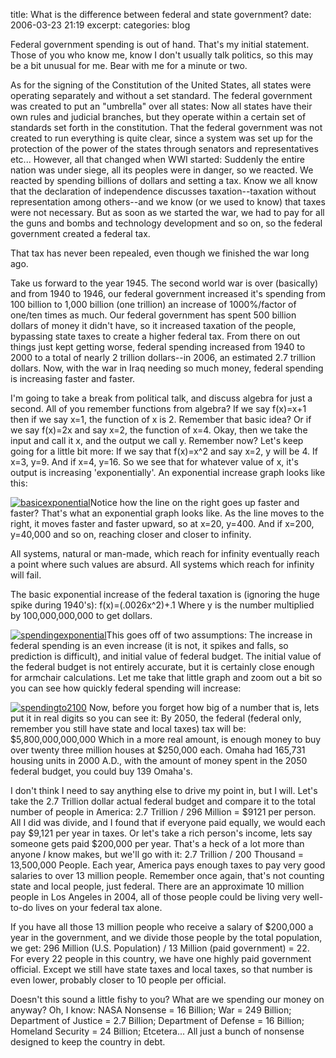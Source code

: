 title: What is the difference between federal and state government?
date: 2006-03-23 21:19
excerpt: 
categories: blog

Federal government spending is out of hand. That's my initial statement. Those of you who know me, know I don't usually talk politics, so this may be a bit unusual for me. Bear with me for a minute or two.

As for the signing of the Constitution of the United States, all states were operating separately and without a set standard. The federal government was created to put an "umbrella" over all states: Now all states have their own rules and judicial branches, but they operate within a certain set of standards set forth in the constitution. That the federal government was not created to run everything is quite clear, since a system was set up for the protection of the power of the states through senators and representatives etc... However, all that changed when WWI started: Suddenly the entire nation was under siege, all its peoples were in danger, so we reacted. We reacted by spending billions of dollars and setting a tax. Know we all know that the declaration of independence discusses taxation--taxation without representation among others--and we know (or we used to know) that taxes were not necessary. But as soon as we started the war, we had to pay for all the guns and bombs and technology development and so on, so the federal government created a federal tax.

That tax has never been repealed, even though we finished the war long ago.

Take us forward to the year 1945\. The second world war is over (basically) and from 1940 to 1946, our federal government increased it's spending from 100 billion to 1,000 billion (one trillion) an increase of 1000%/factor of one/ten times as much. Our federal government has spent 500 billion dollars of money it didn't have, so it increased taxation of the people, bypassing state taxes to create a higher federal tax. From there on out things just kept getting worse, federal spending increased from 1940 to 2000 to a total of nearly 2 trillion dollars--in 2006, an estimated 2.7 trillion dollars. Now, with the war in Iraq needing so much money, federal spending is increasing faster and faster.

I'm going to take a break from political talk, and discuss algebra for just a second. All of you remember functions from algebra? If we say f(x)=x+1 then if we say x=1, the function of x is 2\. Remember that basic idea? Or if we say f(x)=2x and say x=2, the function of x=4\. Okay, then we take the input and call it x, and the output we call y. Remember now? Let's keep going for a little bit more: If we say that f(x)=x^2 and say x=2, y will be 4\. If x=3, y=9\. And if x=4, y=16\. So we see that for whatever value of x, it's output is increasing 'exponentially'. An exponential increase graph looks like this:

[![](http://davistobias.com/files/2012/03/basicexponential.jpg "basicexponential")](http://davistobias.com/files/2012/03/basicexponential.jpg)Notice how the line on the right goes up faster and faster? That's what an exponential graph looks like. As the line moves to the right, it moves faster and faster upward, so at x=20, y=400\. And if x=200, y=40,000 and so on, reaching closer and closer to infinity.

All systems, natural or man-made, which reach for infinity eventually reach a point where such values are absurd. All systems which reach for infinity will fail.

The basic exponential increase of the federal taxation is (ignoring the huge spike during 1940's): f(x)=(.0026x^2)+.1 Where y is the number multiplied by 100,000,000,000 to get dollars.

[![](http://davistobias.com/files/2012/03/spendingexponential-281x300.jpg "spendingexponential")](http://davistobias.com/files/2012/03/spendingexponential.jpg)This goes off of two assumptions: The increase in federal spending is an even increase (it is not, it spikes and falls, so prediction is difficult), and initial value of federal budget. The initial value of the federal budget is not entirely accurate, but it is certainly close enough for armchair calculations. Let me take that little graph and zoom out a bit so you can see how quickly federal spending will increase:

[![](http://davistobias.com/files/2012/03/spendingto2100-300x263.jpg "spendingto2100")](http://davistobias.com/files/2012/03/spendingto2100.jpg)
Now, before you forget how big of a number that is, lets put it in real digits so you can see it: By 2050, the federal (federal only, remember you still have state and local taxes) tax will be: $5,800,000,000,000 Which in a more real amount, is enough money to buy over twenty three million houses at $250,000 each. Omaha had 165,731 housing units in 2000 A.D., with the amount of money spent in the 2050 federal budget, you could buy 139 Omaha's.

I don't think I need to say anything else to drive my point in, but I will. Let's take the 2.7 Trillion dollar actual federal budget and compare it to the total number of people in America: 2.7 Trillion / 296 Million = $9121 per person. All I did was divide, and I found that if everyone paid equally, we would each pay $9,121 per year in taxes. Or let's take a rich person's income, lets say someone gets paid $200,000 per year. That's a heck of a lot more than anyone <span style="font-style: italic;">I</span> know makes, but we'll go with it: 2.7 Trillion / 200 Thousand = 13,500,000 People. Each year, America pays enough taxes to pay very good salaries to over 13 million people. Remember once again, that's not counting state and local people, just federal. There are an approximate 10 million people in Los Angeles in 2004, all of those people could be living very well-to-do lives on your federal tax alone.

If you have all those 13 million people who receive a salary of $200,000 a year in the government, and we divide those people by the total population, we get: 296 Million (U.S. Population) / 13 Million (paid government) = 22\. For every 22 people in this country, we have one highly paid government official. Except we still have state taxes and local taxes, so that number is even lower, probably closer to 10 people per official.

Doesn't this sound a little fishy to you? What are we spending our money on anyway? Oh, I know: NASA Nonsense = 16 Billion; War = 249 Billion; Department of Justice = 2.7 Billion; Department of Defense = 16 Billion; Homeland Security = 24 Billion; Etcetera... All just a bunch of nonsense designed to keep the country in debt.